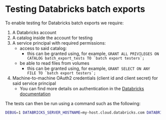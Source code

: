 # Testing Databricks batch exports

To enable testing for Databricks batch exports we require:

1. A Databricks account
2. A catalog inside the account for testing
3. A service principal with required permissions:
    - access to said catalog:
        - this can be granted using, for example, ``GRANT ALL PRIVILEGES ON CATALOG batch_export_tests TO `batch export testers`;``
    - be able to read files from volumes
        - this can be granted using, for example, ``GRANT SELECT ON ANY FILE TO `batch export testers`;``
4. Machine-to-machine OAuth2 credentials (client id and client secret) for said service principal
    - You can find more details on authentication in the [Databricks documentation](https://docs.databricks.com/aws/en/dev-tools/python-sql-connector#oauth-machine-to-machine-m2m-authentication)

The tests can then be run using a command such as the following:

```bash
DEBUG=1 DATABRICKS_SERVER_HOSTNAME=my-host.cloud.databricks.com DATABRICKS_HTTP_PATH=/sql/1.0/warehouses/my-warehouse DATABRICKS_CLIENT_ID=my-client-id DATABRICKS_CLIENT_SECRET=my-client-secret pytest products/batch_exports/backend/tests/temporal/destinations/databricks/test_workflow.py
```

